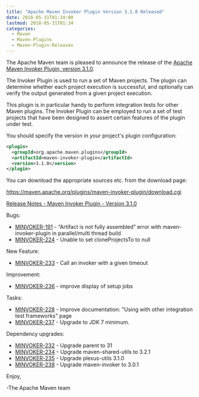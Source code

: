 ```yaml
---
title: "Apache Maven Invoker Plugin Version 3.1.0 Released"
date: 2018-05-31T01:34:00
lastmod: 2018-05-31T01:34
categories:
  - Maven
  - Maven-Plugins
  - Maven-Plugin-Releases
---
```

The Apache Maven team is pleased to announce the release of the 
[Apache Maven Invoker Plugin, version 3.1.0](https://maven.apache.org/plugins/maven-invoker-plugin/).

The Invoker Plugin is used to run a set of Maven projects. The plugin can
determine whether each project execution is successful, and optionally can
verify the output generated from a given project execution.

This plugin is in particular handy to perform integration tests for other Maven
plugins. The Invoker Plugin can be employed to run a set of test projects that
have been designed to assert certain features of the plugin under test.

You should specify the version in your project's plugin configuration:

```xml
<plugin>
  <groupId>org.apache.maven.plugins</groupId>
  <artifactId>maven-invoker-plugin</artifactId>
  <version>3.1.0</version>
</plugin>
```


You can download the appropriate sources etc. from the download page:

https://maven.apache.org/plugins/maven-invoker-plugin/download.cgi

<!-- more -->

[Release Notes - Maven Invoker Plugin - Version 3.1.0](https://issues.apache.org/jira/secure/ReleaseNote.jspa?version=12341131&styleName=Text&projectId=12317525)

Bugs:

 * [MINVOKER-191](https://issues.apache.org/jira/browse/MINVOKER-191) - “Artifact is not fully assembled” error with maven-invoker-plugin in parallel/multi thread build
 * [MINVOKER-224](https://issues.apache.org/jira/browse/MINVOKER-224) - Unable to set cloneProjectsTo to null

New Feature:

 * [MINVOKER-233](https://issues.apache.org/jira/browse/MINVOKER-233) - Call an invoker with a given timeout

Improvement:

 * [MINVOKER-236](https://issues.apache.org/jira/browse/MINVOKER-236) - improve display of setup jobs

Tasks:

 * [MINVOKER-228](https://issues.apache.org/jira/browse/MINVOKER-228) - Improve documentation: "Using with other integration test frameworks" page
 * [MINVOKER-237](https://issues.apache.org/jira/browse/MINVOKER-237) - Upgrade to JDK 7 minimum.

Dependency upgrades:

 * [MINVOKER-232](https://issues.apache.org/jira/browse/MINVOKER-232) - Upgrade parent to 31
 * [MINVOKER-234](https://issues.apache.org/jira/browse/MINVOKER-234) - Upgrade maven-shared-utils to 3.2.1
 * [MINVOKER-235](https://issues.apache.org/jira/browse/MINVOKER-235) - Upgrade plexus-utils 3.1.0
 * [MINVOKER-238](https://issues.apache.org/jira/browse/MINVOKER-238) - Upgrade maven-invoker to 3.0.1

Enjoy,

-The Apache Maven team
